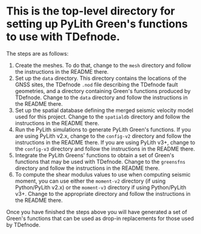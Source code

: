 # This is the top-level directory for setting up PyLith Green's functions to use with TDefnode.

The steps are as follows:

1.  Create the meshes. To do that, change to the `mesh` directory and follow the instructions in the README there.
2.  Set up the `data` directory. This directory contains the locations of the GNSS sites, the TDefnode `.nod` file describing the TDefnode fault geometries, and a directory containing Green's functions produced by TDefnode. Change to the `data` directory and follow the instructions in the README there.
3.  Set up the spatial database defining the merged seismic velocity model used for this project. Change to the `spatialdb` directory and follow the instructions in the README there.
4.  Run the PyLith simulations to generate PyLith Green's functions. If you are using PyLith v2.x, change to the `config-v2` directory and follow the instructions in the README there. If you are using PyLith v3+, change to the `config-v3` directory and follow the instructions in the README there.
5.  Integrate the PyLith Greens' functions to obtain a set of Green's functions that may be used with TDefnode. Change to the `greensfns` directory and follow the instructions in the README there.
6.  To compute the shear modulus values to use when computing seismic moment, you can use either the `moment-v2` directory (if using Python/PyLith v2.x) or the `moment-v3` directory if using Python/PyLith v3+. Change to the appropriate directory and follow the instructions in the README there.

Once you have finished the steps above you will have generated a set of Green's functions that can be used as drop-in replacements for those used by TDefnode.
